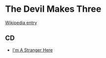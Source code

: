# The Devil Makes Three

[Wikipedia entry](https://en.wikipedia.org/wiki/The_Devil_Makes_Three)

## CD

- [I'm A Stranger Here](Im_A_Stranger_Here.md)
